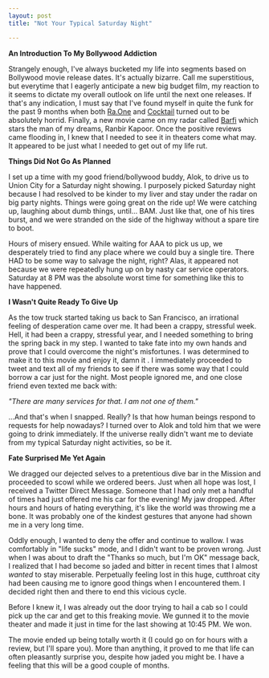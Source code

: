 ```yaml
---
layout: post
title: "Not Your Typical Saturday Night"

---
```



<b>An Introduction To My Bollywood Addiction</b>

<p>Strangely enough, I've always bucketed my life into segments based on Bollywood movie release dates. It's actually bizarre. Call me superstitious, but everytime that I eagerly anticipate a new big budget film, my reaction to it seems to dictate my overall outlook on life until the next one releases. If that's any indication, I must say that I've found myself in quite the funk for the past 9 months when both <a href="http://en.wikipedia.org/wiki/Ra.One">Ra.One</a> and <a href="http://en.wikipedia.org/wiki/Cocktail_(2012_film)">Cocktail</a> turned out to be absolutely horrid. Finally, a new movie came on my radar called <a href="http://www.youtube.com/watch?v=yZxrao3zou4">Barfi</a> which stars the man of my dreams, Ranbir Kapoor. Once the positive reviews came flooding in, I knew that I needed to see it in theaters come what may. It appeared to be just what I needed to get out of my life rut.</p>

<b>Things Did Not Go As Planned </b>  
<p>I set up a time with my good friend/bollywood buddy, Alok, to drive us to Union City for a Saturday night showing. I purposely picked Saturday night because I had resolved to be kinder to my liver and stay under the radar on big party nights. Things were going great on the ride up! We were catching up, laughing about dumb things, until... BAM. Just like that, one of his tires burst, and we were stranded on the side of the highway without a spare tire to boot. </p>

<p>Hours of misery ensued. While waiting for AAA to pick us up, we desperately tried to find any place where we could buy a single tire. There HAD to be some way to salvage the night, right? Alas, it appeared not because we were repeatedly hung up on by nasty car service operators. Saturday at 8 PM was the absolute worst time for something like this to have happened.</p> 

<b>I Wasn't Quite Ready To Give Up</b>

<p>As the tow truck started taking us back to San Francisco, an irrational feeling of desperation came over me. It had been a crappy, stressful week. Hell, it had been a crappy, stressful year, and I needed something to bring the spring back in my step. I wanted to take fate into my own hands and prove that I could overcome the night's misfortunes. I was determined to make it to this movie and enjoy it, damn it
	. I immediately proceeded to tweet and text all of my friends to see if there was some way that I could borrow a car just for the night. Most people ignored me, and one close friend even texted me back with: </p>

<em>"There are many services for that. I am not one of them."</em>

<p>...And that's when I snapped. Really? Is that how human beings respond to requests for help nowadays? I turned over to Alok and told him that we were going to drink immediately. If the universe really didn't want me to deviate from my typical Saturday night activities, so be it. </p>

<b>Fate Surprised Me Yet Again</b>
<p>We dragged our dejected selves to a pretentious dive bar in the Mission and proceeded to scowl while we ordered beers. Just when all hope was lost, I received a Twitter Direct Message. Someone that I had only met a handful of times had just offered me his car for the evening! My jaw dropped. After hours and hours of hating everything, it's like the world was throwing me a bone. It was probably one of the kindest gestures that anyone had shown me in a very long time. </p>

<p>Oddly enough, I wanted to deny the offer and continue to wallow. I was comfortably in "life sucks" mode, and I didn't want to be proven wrong. Just when I was about to draft the "Thanks so much, but I'm OK" message back, I realized that I had become so jaded and bitter in recent times that I almost <em>wanted</em> to stay miserable. Perpetually feeling lost in this huge, cutthroat city had been causing me to ignore good things when I encountered them. I decided right then and there to end this vicious cycle.</p>

<p>Before I knew it, I was already out the door trying to hail a cab so I could pick up the car and get to this freaking movie. We gunned it to the movie theater and made it just in time for the last showing at 10:45 PM. We won. </p>

<p>The movie ended up being totally worth it (I could go on for hours with a review, but I'll spare you). More than anything, it proved to me that life can often pleasantly surprise you, despite how jaded you might be. I have a feeling that this will be a good couple of months. </p>